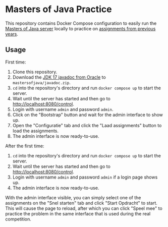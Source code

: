 # Masters of Java Practice

This repository contains Docker Compose configuration to easily run the [Masters of Java server](https://github.com/mastersofjava/mastersofjava) locally to practice on [assignments from previous years](https://github.com/First8/mastersofjava).

## Usage

First time:
1. Clone this repository.
2. Download the [JDK 17 javadoc from Oracle](https://www.oracle.com/java/technologies/javase-jdk17-doc-downloads.html) to `mastersofjava/javadoc.zip`.
3. `cd` into the repository's directory and run `docker compose up` to start the server.
4. Wait until the server has started and then go to [http://localhost:8080/control](http://localhost:8080/control).
5. Login with username `admin` and password `admin`.
6. Click on the "Bootstrap" button and wait for the admin interface to show up.
7. Open the "Configuratie" tab and click the "Laad assignments" button to load the assignments.
8. The admin interface is now ready-to-use.

After the first time:
1. `cd` into the repository's directory and run `docker compose up` to start the server.
2. Wait until the server has started and then go to [http://localhost:8080/control](http://localhost:8080/control).
3. Login with username `admin` and password `admin` if a login page shows up.
4. The admin interface is now ready-to-use.

With the admin interface visible, you can simply select one of the assignments on the "Snel starten" tab and click "Start Opdracht" to start. This will cause the page to reload, after which you can click "Speel mee" to practice the problem in the same interface that is used during the real competition.
